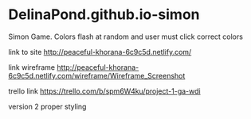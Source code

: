 # DelinaPond.github.io-simon

Simon Game. Colors flash at random and user must click correct colors 

link to site http://peaceful-khorana-6c9c5d.netlify.com/

link wireframe http://peaceful-khorana-6c9c5d.netlify.com/wireframe/Wireframe_Screenshot

trello link https://trello.com/b/spm6W4ku/project-1-ga-wdi

version 2 proper styling 
